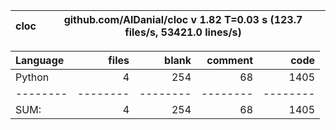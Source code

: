 cloc|github.com/AlDanial/cloc v 1.82  T=0.03 s (123.7 files/s, 53421.0 lines/s)
--- | ---

Language|files|blank|comment|code
:-------|-------:|-------:|-------:|-------:
Python|4|254|68|1405
--------|--------|--------|--------|--------
SUM:|4|254|68|1405
